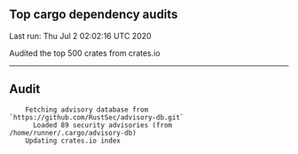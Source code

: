 Top cargo dependency audits
----


Last run:   Thu Jul  2 02:02:16 UTC 2020

Audited the top 500 crates from crates.io

----

## Audit

```
    Fetching advisory database from `https://github.com/RustSec/advisory-db.git`
      Loaded 89 security advisories (from /home/runner/.cargo/advisory-db)
    Updating crates.io index
```
